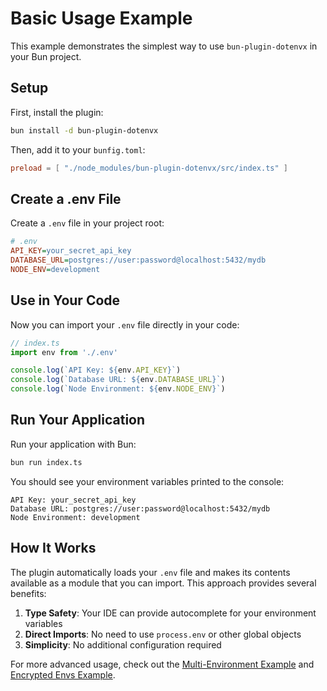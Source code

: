 # Basic Usage Example

This example demonstrates the simplest way to use `bun-plugin-dotenvx` in your Bun project.

## Setup

First, install the plugin:

```bash
bun install -d bun-plugin-dotenvx
```

Then, add it to your `bunfig.toml`:

```toml
preload = [ "./node_modules/bun-plugin-dotenvx/src/index.ts" ]
```

## Create a .env File

Create a `.env` file in your project root:

```ini
# .env
API_KEY=your_secret_api_key
DATABASE_URL=postgres://user:password@localhost:5432/mydb
NODE_ENV=development
```

## Use in Your Code

Now you can import your `.env` file directly in your code:

```ts
// index.ts
import env from './.env'

console.log(`API Key: ${env.API_KEY}`)
console.log(`Database URL: ${env.DATABASE_URL}`)
console.log(`Node Environment: ${env.NODE_ENV}`)
```

## Run Your Application

Run your application with Bun:

```bash
bun run index.ts
```

You should see your environment variables printed to the console:

```
API Key: your_secret_api_key
Database URL: postgres://user:password@localhost:5432/mydb
Node Environment: development
```

## How It Works

The plugin automatically loads your `.env` file and makes its contents available as a module that you can import. This approach provides several benefits:

1. **Type Safety**: Your IDE can provide autocomplete for your environment variables
2. **Direct Imports**: No need to use `process.env` or other global objects
3. **Simplicity**: No additional configuration required

For more advanced usage, check out the [Multi-Environment Example](/examples/multi-environment) and [Encrypted Envs Example](/examples/encrypted-envs).
